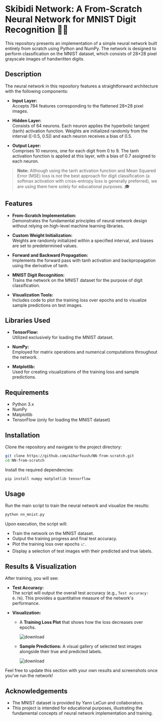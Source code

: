 
# Skibidi Network: A From-Scratch Neural Network for MNIST Digit Recognition 🤖✨

This repository presents an implementation of a simple neural network built entirely from scratch using Python and NumPy. The network is designed to perform classification on the MNIST dataset, which consists of 28×28 pixel grayscale images of handwritten digits.

## Description

The neural network in this repository features a straightforward architecture with the following components:

- **Input Layer:**  
  Accepts 784 features corresponding to the flattened 28×28 pixel images.

- **Hidden Layer:**  
  Consists of 64 neurons. Each neuron applies the hyperbolic tangent (tanh) activation function. Weights are initialized randomly from the interval \([-0.5, 0.5]\) and each neuron receives a bias of 0.5.

- **Output Layer:**  
  Comprises 10 neurons, one for each digit from 0 to 9. The tanh activation function is applied at this layer, with a bias of 0.7 assigned to each neuron.

> **Note:** Although using the tanh activation function and Mean Squared Error (MSE) loss is not the best approach for digit classification (a softmax activation with cross-entropy loss is generally preferred), we are using them here solely for educational purposes. 🎓

## Features

- **From-Scratch Implementation:**  
  Demonstrates the fundamental principles of neural network design without relying on high-level machine learning libraries.

- **Custom Weight Initialization:**  
  Weights are randomly initialized within a specified interval, and biases are set to predetermined values.

- **Forward and Backward Propagation:**  
  Implements the forward pass with tanh activation and backpropagation using the derivative of tanh.

- **MNIST Digit Recognition:**  
  Trains the network on the MNIST dataset for the purpose of digit classification.

- **Visualization Tools:**  
  Includes code to plot the training loss over epochs and to visualize sample predictions on test images.

## Libraries Used

- **TensorFlow:**  
  Utilized exclusively for loading the MNIST dataset.

- **NumPy:**  
  Employed for matrix operations and numerical computations throughout the network.

- **Matplotlib:**  
  Used for creating visualizations of the training loss and sample predictions.

## Requirements

- Python 3.x
- NumPy
- Matplotlib
- TensorFlow (only for loading the MNIST dataset)

## Installation

Clone the repository and navigate to the project directory:

```bash
git clone https://github.com/a1harfoush/NN-from-scratch.git
cd NN-from-scratch
```

Install the required dependencies:

```bash
pip install numpy matplotlib tensorflow
```

## Usage

Run the main script to train the neural network and visualize the results:

```bash
python nn_mnist.py
```

Upon execution, the script will:
- Train the network on the MNIST dataset.
- Output the training progress and final test accuracy.
- Plot the training loss over epochs 📈.
- Display a selection of test images with their predicted and true labels.

## Results & Visualization

After training, you will see:

- **Test Accuracy:**  
  The script will output the overall test accuracy (e.g., `Test accuracy: 0.76`). This provides a quantitative measure of the network's performance.

- **Visualization:**

  - A **Training Loss Plot** that shows how the loss decreases over epochs.
  
     ![download](https://github.com/user-attachments/assets/af60cf50-36e8-4122-b79d-aa10bf11e059)

  - **Sample Predictions:** A visual gallery of selected test images alongside their true and predicted labels.
 
     ![download](https://github.com/user-attachments/assets/ae3ff6d0-d5ed-4249-8ebb-2af21573a0cc)


Feel free to update this section with your own results and screenshots once you've run the network!

## Acknowledgements

- The MNIST dataset is provided by Yann LeCun and collaborators.
- This project is intended for educational purposes, illustrating the fundamental concepts of neural network implementation and training.
